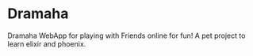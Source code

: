 # Dramaha
Dramaha WebApp for playing with Friends online for fun! A pet project to learn elixir and phoenix.
